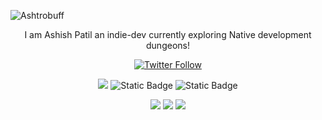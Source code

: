 ![Ashtrobuff](https://github.com/user-attachments/assets/6724ec7b-e699-4fce-9c78-ca1805916da5)

<p align="center">
   I am Ashish Patil an indie-dev currently exploring Native development dungeons!
</p>

<p align="center">
  <a href="https://twitter.com/ashtrobuff" target="_blank">
  <img alt="Twitter Follow" src="https://img.shields.io/twitter/follow/ashtrobuff?style=social">
  </a>
  <br/>
</p>

 <p align="center">
      <img src="https://camo.githubusercontent.com/05c34d21791b01055d15a9b9814c71d1da128b6fdd50e674cf1c8cefd7c25bef/68747470733a2f2f696d672e736869656c64732e696f2f62616467652f73776966742d4635344132413f7374796c653d666f722d7468652d6261646765266c6f676f3d7377696674266c6f676f436f6c6f723d7768697465"/>
<img alt="Static Badge" src="https://img.shields.io/badge/_-%23000000?style=for-the-badge&logo=ios&logoColor=white&logoSize=auto">

 <img alt="Static Badge" src="https://img.shields.io/badge/Xcode-%23147EFB?style=for-the-badge&logo=xcode&logoColor=white&logoSize=auto">



</p>

<p align="center">
    <img src="https://img.shields.io/badge/React-20232A?style=for-the-badge&logo=react&logoColor=61DAFB" />
    <img src="https://img.shields.io/badge/Node.js-43853D?style=for-the-badge&logo=node.js&logoColor=white" />
    <img src="https://img.shields.io/badge/ReactNative-20232A?style=for-the-badge&logo=react&logoColor=61DAFB" />
</p>
